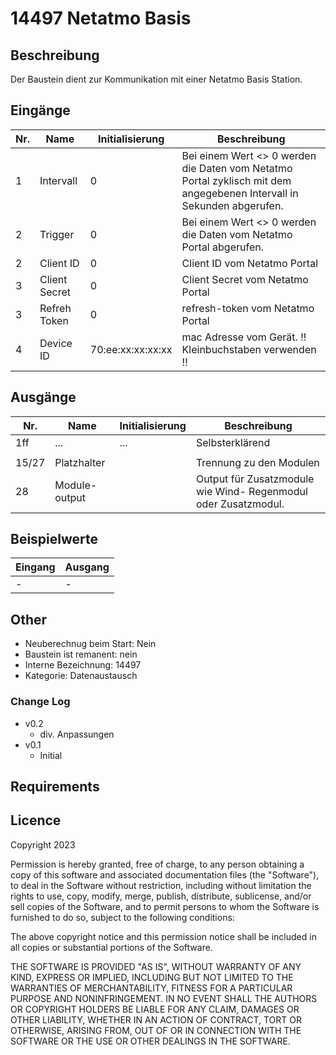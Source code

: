 # 14497 Netatmo Basis

## Beschreibung 

Der Baustein dient zur Kommunikation mit einer Netatmo Basis Station.

## Eingänge

| Nr. | Name          | Initialisierung   | Beschreibung                                                                                                          |
|-----|---------------|-------------------|-----------------------------------------------------------------------------------------------------------------------|
| 1   | Intervall     | 0                 | Bei einem Wert <> 0 werden die Daten vom Netatmo Portal zyklisch mit dem angegebenen Intervall in Sekunden abgerufen. |
| 2   | Trigger       | 0                 | Bei einem Wert <> 0 werden die Daten vom Netatmo Portal abgerufen.                                                    |
| 2   | Client ID     | 0                 | Client ID vom Netatmo Portal                                                                                          |
| 3   | Client Secret | 0                 | Client Secret vom Netatmo Portal                                                                                      |    
| 3   | Refreh Token  | 0                 | refresh-token vom Netatmo Portal                                                                                      |
| 4   | Device ID     | 70:ee:xx:xx:xx:xx | mac Adresse vom Gerät. !! Kleinbuchstaben verwenden !!                                                                |


## Ausgänge

| Nr.    | Name          | Initialisierung | Beschreibung                                                   |
|--------|---------------|-----------------|----------------------------------------------------------------|
| 1ff    | ...           | ...             | Selbsterklärend                                                |
|        |               |                 |                                                                |
| 15/27  | Platzhalter   |                 | Trennung zu den Modulen                                        |
| 28     | Module-output |                 | Output für Zusatzmodule wie Wind- Regenmodul oder Zusatzmodul. | 

## Beispielwerte

| Eingang | Ausgang |
| --- | --- |
| - | - |


## Other

- Neuberechnug beim Start: Nein
- Baustein ist remanent: nein
- Interne Bezeichnung: 14497
- Kategorie: Datenaustausch

### Change Log

 - v0.2
     - div. Anpassungen  
 - v0.1
     - Initial

   


## Requirements


## Licence

Copyright 2023

Permission is hereby granted, free of charge, to any person obtaining a copy of this software and associated documentation files (the "Software"), to deal in the Software without restriction, including without limitation the rights to use, copy, modify, merge, publish, distribute, sublicense, and/or sell copies of the Software, and to permit persons to whom the Software is furnished to do so, subject to the following conditions:

The above copyright notice and this permission notice shall be included in all copies or substantial portions of the Software.

THE SOFTWARE IS PROVIDED "AS IS", WITHOUT WARRANTY OF ANY KIND, EXPRESS OR IMPLIED, INCLUDING BUT NOT LIMITED TO THE WARRANTIES OF MERCHANTABILITY, FITNESS FOR A PARTICULAR PURPOSE AND NONINFRINGEMENT. IN NO EVENT SHALL THE AUTHORS OR COPYRIGHT HOLDERS BE LIABLE FOR ANY CLAIM, DAMAGES OR OTHER LIABILITY, WHETHER IN AN ACTION OF CONTRACT, TORT OR OTHERWISE, ARISING FROM, OUT OF OR IN CONNECTION WITH THE SOFTWARE OR THE USE OR OTHER DEALINGS IN THE SOFTWARE.
